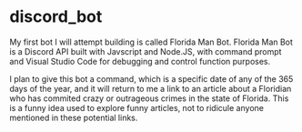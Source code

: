 # discord_bot
My first bot I will attempt building is called Florida Man Bot. Florida Man Bot is a Discord API built with Javscript and Node.JS, with command prompt and Visual Studio Code for debugging and control function purposes. 

I plan to give this bot a command, which is a specific date of any of the 365 days of the year, and it will return to me a link to an article about a Floridian who has commited  crazy or outrageous crimes in the state of Florida. This is a funny idea used to explore funny articles, not to ridicule anyone mentioned in these potential links.
